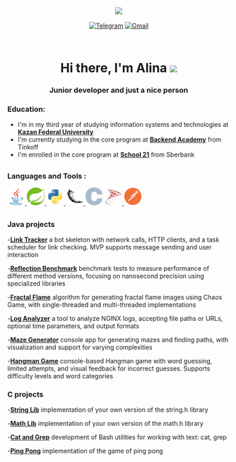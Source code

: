 <div id="header" align="center">
  <img src="https://media.giphy.com/media/paTz7UZbPfTZFRYnnB/giphy.gif" width="200"/>
  
<a href='https://t.me/asirazetdinova' target="_blank">![Telegram](https://img.shields.io/badge/Telegram-2CA5E0?style=for-the-badge&logo=telegram&logoColor=white)</a>
<a href="mailto:allina.damirovna@gmail.com" target="blank">![Gmail](https://img.shields.io/badge/Gmail-D14836?style=for-the-badge&logo=gmail&logoColor=white)</a>

  <br>
</div>



<h1 align="center">Hi there, I'm Alina</a> 
<img src="https://github.com/blackcater/blackcater/raw/main/images/Hi.gif" height="32"/></h1>
<h3 align="center">Junior developer and just a nice person</h3>


### Education:
- I'm in my third year of studying information systems and technologies at **<a href='https://kpfu.ru' target="_blank">Kazan Federal University</a>**
- I'm currently studying in the core program at **<a href="https://education.tbank.ru/academy/backend/">Backend Academy</a>** from Tinkoff
- I'm enrolled in the core program at **<a href="https://21-school.ru/">School 21</a>** from Sberbank
<!-- ### BIO :notebook:	 -->

##

### Languages and Tools :
<p align="left">
<a href="https://www.java.com/ru/" target="_blank" rel="noreferrer"> <img src="https://github.com/devicons/devicon/blob/master/icons/java/java-original.svg" alt="Java" width="40" height="40"/> </a>
<a href="https://spring.io/projects/spring-framework" target="_blank" rel="noreferrer"> <img src="https://github.com/devicons/devicon/blob/master/icons/spring/spring-original.svg" alt="Spring" width="40" height="40"/> </a>
<a href="https://www.python.org/" target="_blank" rel="noreferrer"> <img src="https://github.com/devicons/devicon/blob/master/icons/python/python-original.svg" alt="Python" width="40" height="40"/> </a>
<a href="https://flask.palletsprojects.com/en/3.0.x/" target="_blank" rel="noreferrer"> <img src="https://github.com/devicons/devicon/blob/master/icons/flask/flask-original.svg" alt="Flask" width="40" height="40"/> </a>
<a  target="_blank" rel="noreferrer"> <img src="https://github.com/devicons/devicon/blob/master/icons/c/c-original.svg" alt="C" width="40" height="40"/> </a>
<a href="https://www.microsoft.com/sql-server" target="_blank" rel="noreferrer"> <img src="https://github.com/devicons/devicon/blob/master/icons/microsoftsqlserver/microsoftsqlserver-original.svg" alt="Microsoft SQL" width="40" height="40"/> </a>
<a href="https://www.postman.com/" target="_blank" rel="noreferrer"> <img src="https://github.com/devicons/devicon/blob/master/icons/postman/postman-original.svg" alt="Postman" width="40" height="40"/> </a>
</p>

##

### Java projects

-**<a href="https://github.com/Sirazetdinova/LinkTracker">Link Tracker</a>** a bot skeleton with network calls, HTTP clients, and a task scheduler for link checking. MVP supports message sending and user interaction

-**<a href="https://github.com/Sirazetdinova/ReflectionBenchmark">Reflection Benchmark</a>** benchmark tests to measure performance of different method versions, focusing on nanosecond precision using specialized libraries

-**<a href="https://github.com/Sirazetdinova/FractalFlame">Fractal Flame</a>** algorithm for generating fractal flame images using Chaos Game, with single-threaded and multi-threaded implementations

-**<a href="https://github.com/Sirazetdinova/LogAnalyzer">Log Analyzer</a>** a tool to analyze NGINX logs, accepting file paths or URLs, optional time parameters, and output formats

-**<a href="https://github.com/Sirazetdinova/MazeGenerator">Maze Generator</a>** console app for generating mazes and finding paths, with visualization and support for varying complexities

-**<a href="https://github.com/Sirazetdinova/HangmanGame">Hangman Game</a>** console-based Hangman game with word guessing, limited attempts, and visual feedback for incorrect guesses. Supports difficulty levels and word categories


### C projects

-**<a href="https://github.com/Sirazetdinova/StringLib">String Lib</a>** implementation of your own version of the string.h library

-**<a href="https://github.com/Sirazetdinova/MathLib">Math Lib</a>** implementation of your own version of the math.h library

-**<a href="https://github.com/Sirazetdinova/Cat_Grep">Cat and Grep</a>** development of Bash utilities for working with text: cat, grep

-**<a href="https://github.com/Sirazetdinova/PingPong">Ping Pong</a>** implementation of the game of ping pong


<!--
**Sirazetdinova/Sirazetdinova** is a ✨ _special_ ✨ repository because its `README.md` (this file) appears on your GitHub profile.

Here are some ideas to get you started:

- 🔭 I’m currently working on ...
- 🌱 I’m currently learning ...
- 👯 I’m looking to collaborate on ...
- 🤔 I’m looking for help with ...
- 💬 Ask me about ...
- 📫 How to reach me: ...
- 😄 Pronouns: ...
- ⚡ Fun fact: ...
-->
